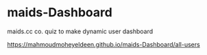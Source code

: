 # maids-Dashboard

maids.cc co. quiz to make dynamic user dashboard

https://mahmoudmoheyeldeen.github.io/maids-Dashboard/all-users
